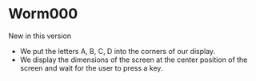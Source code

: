 # Worm000

New in this version

- We put the letters A, B, C, D into the corners of our display.
- We display the dimensions of the screen at the center position of the screen and wait for the user to press a key.

